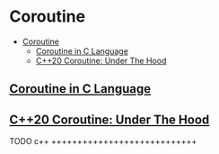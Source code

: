 # Coroutine

- [Coroutine](#coroutine)
  - [Coroutine in C Language](#coroutine-in-c-language)
  - [C++20 Coroutine: Under The Hood](#c20-coroutine-under-the-hood)

## [Coroutine in C Language](http://www.vishalchovatiya.com/coroutine-in-c-language/)



## [C++20 Coroutine: Under The Hood](http://www.vishalchovatiya.com/cpp20-coroutine-under-the-hood/)











TODO c++ ++++++++++++++++++++++++++++
